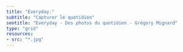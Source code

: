 ```yaml
---
title: "Everyday."
subtitle: "Capturer le quotidien"
seotitle: "Everyday - Des photos du quotidien - Grégory Mignard"
type: "grid"
resources:
- src: "*.jpg"
---
```

